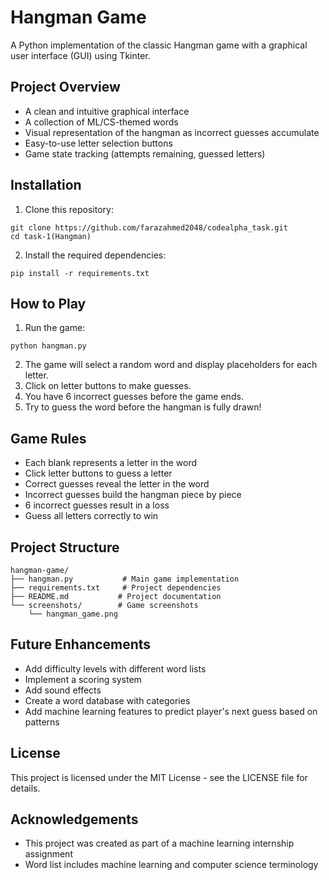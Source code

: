 # Hangman Game

A Python implementation of the classic Hangman game with a graphical user interface (GUI) using Tkinter.

## Project Overview


- A clean and intuitive graphical interface
- A collection of ML/CS-themed words
- Visual representation of the hangman as incorrect guesses accumulate
- Easy-to-use letter selection buttons
- Game state tracking (attempts remaining, guessed letters)


## Installation

1. Clone this repository:
```
git clone https://github.com/farazahmed2048/codealpha_task.git
cd task-1(Hangman)
```

2. Install the required dependencies:
```
pip install -r requirements.txt
```

## How to Play

1. Run the game:
```
python hangman.py
```

2. The game will select a random word and display placeholders for each letter.
3. Click on letter buttons to make guesses.
4. You have 6 incorrect guesses before the game ends.
5. Try to guess the word before the hangman is fully drawn!

## Game Rules

- Each blank represents a letter in the word
- Click letter buttons to guess a letter
- Correct guesses reveal the letter in the word
- Incorrect guesses build the hangman piece by piece
- 6 incorrect guesses result in a loss
- Guess all letters correctly to win

## Project Structure

```
hangman-game/
├── hangman.py           # Main game implementation
├── requirements.txt     # Project dependencies
├── README.md           # Project documentation
└── screenshots/        # Game screenshots
    └── hangman_game.png
```

## Future Enhancements

- Add difficulty levels with different word lists
- Implement a scoring system
- Add sound effects
- Create a word database with categories
- Add machine learning features to predict player's next guess based on patterns

## License

This project is licensed under the MIT License - see the LICENSE file for details.

## Acknowledgements

- This project was created as part of a machine learning internship assignment
- Word list includes machine learning and computer science terminology
